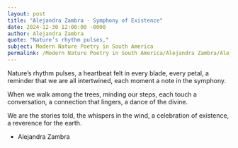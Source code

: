 ```yaml
---
layout: post
title: "Alejandra Zambra - Symphony of Existence"
date: 2024-12-30 12:00:00 -0000
author: Alejandra Zambra
quote: "Nature’s rhythm pulses,"
subject: Modern Nature Poetry in South America
permalink: /Modern Nature Poetry in South America/Alejandra Zambra/Alejandra Zambra - Symphony of Existence
---
```


Nature’s rhythm pulses,
a heartbeat felt in every blade, every petal,
a reminder that we are all intertwined,
each moment a note in the symphony.

When we walk among the trees,
minding our steps,
each touch a conversation,
a connection that lingers,
a dance of the divine.

We are the stories told,
the whispers in the wind,
a celebration of existence,
a reverence for the earth.

- Alejandra Zambra
